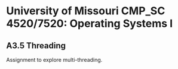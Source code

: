 # University of Missouri CMP_SC 4520/7520: Operating Systems I
## A3.5 Threading
Assignment to explore multi-threading.

